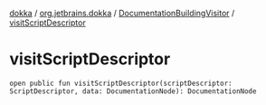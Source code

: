 [dokka](../../index.md) / [org.jetbrains.dokka](../index.md) / [DocumentationBuildingVisitor](index.md) / [visitScriptDescriptor](visitScriptDescriptor.md)

# visitScriptDescriptor

```
open public fun visitScriptDescriptor(scriptDescriptor: ScriptDescriptor, data: DocumentationNode): DocumentationNode
```
